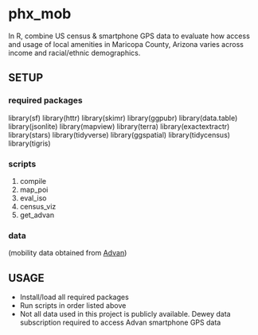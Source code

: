 # phx_mob
In R, combine US census & smartphone GPS data to evaluate how access and usage of local amenities in Maricopa County, Arizona varies across income and racial/ethnic demographics.

## SETUP
### required packages
library(sf)
library(httr)
library(skimr)
library(ggpubr)
library(data.table)
library(jsonlite)
library(mapview)
library(terra)
library(exactextractr)
library(stars)
library(tidyverse)
library(ggspatial)
library(tidycensus)
library(tigris)

### scripts
1. compile
2. map_poi
3. eval_iso
4. census_viz
5. get_advan

### data
(mobility data obtained from [Advan](https://app.deweydata.io/products/2dfcb598-6e30-49f1-bdba-1deae113a951/package/))

 



## USAGE
- Install/load all required packages
- Run scripts in order listed above
- Not all data used in this project is publicly available. Dewey data subscription required to access Advan smartphone GPS data

















